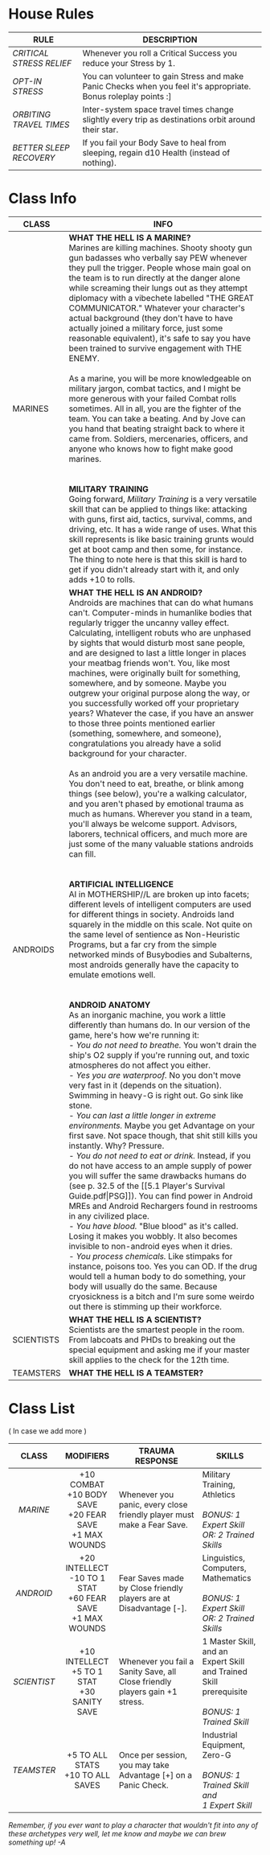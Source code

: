 
# **House Rules**

| **RULE**                     | **DESCRIPTION**                                                                                                 |
| ---------------------------- | --------------------------------------------------------------------------------------------------------------- |
| *CRITICAL STRESS RELIEF*     | Whenever you roll a Critical Success you reduce your Stress by 1.                                               |
| *OPT-IN STRESS*              | You can volunteer to gain Stress and make Panic Checks when you feel it's appropriate. Bonus roleplay points :] |
| *ORBITING TRAVEL TIMES*      | Inter-system space travel times change slightly every trip as destinations orbit around their star.             |
| *BETTER SLEEP RECOVERY*      | If you fail your Body Save to heal from sleeping, regain d10 Health (instead of nothing).                       |

# **Class Info**

| **CLASS**  | **INFO**                                                                                                                                                                                                                                                                                                                                                                                                                                                                                                                                                                                                                                                                                                                                                                                                                                                                                                                                                                                                                                                                                                                                                                                                                                                                                                                                                                                                                                                                                                                                                                                                                                                                                                                                                                                                                                                                                                                                                                                                                                                                                                                                                                                                                                                                                                                                                                                                                                                                                                                                                                                                                                                                                                                                                                                                                                                                                                                                                                                                                                   |
| ---------- | ------------------------------------------------------------------------------------------------------------------------------------------------------------------------------------------------------------------------------------------------------------------------------------------------------------------------------------------------------------------------------------------------------------------------------------------------------------------------------------------------------------------------------------------------------------------------------------------------------------------------------------------------------------------------------------------------------------------------------------------------------------------------------------------------------------------------------------------------------------------------------------------------------------------------------------------------------------------------------------------------------------------------------------------------------------------------------------------------------------------------------------------------------------------------------------------------------------------------------------------------------------------------------------------------------------------------------------------------------------------------------------------------------------------------------------------------------------------------------------------------------------------------------------------------------------------------------------------------------------------------------------------------------------------------------------------------------------------------------------------------------------------------------------------------------------------------------------------------------------------------------------------------------------------------------------------------------------------------------------------------------------------------------------------------------------------------------------------------------------------------------------------------------------------------------------------------------------------------------------------------------------------------------------------------------------------------------------------------------------------------------------------------------------------------------------------------------------------------------------------------------------------------------------------------------------------------------------------------------------------------------------------------------------------------------------------------------------------------------------------------------------------------------------------------------------------------------------------------------------------------------------------------------------------------------------------------------------------------------------------------------------------------------------------ |
| MARINES    | **WHAT THE HELL IS A MARINE?**<br>Marines are killing machines. Shooty shooty gun gun badasses who verbally say PEW whenever they pull the trigger. People whose main goal on the team is to run directly at the danger alone while screaming their lungs out as they attempt diplomacy with a vibechete labelled "THE GREAT COMMUNICATOR." Whatever your character's actual background (they don't have to have actually joined a military force, just some reasonable equivalent), it's safe to say you have been trained to survive engagement with THE ENEMY.<br><br>As a marine, you will be more knowledgeable on military jargon, combat tactics, and I might be more generous with your failed Combat rolls sometimes. All in all, you are the fighter of the team. You can take a beating. And by Jove can you hand that beating straight back to where it came from. Soldiers, mercenaries, officers, and anyone who knows how to fight make good marines.<br><br><br>**MILITARY TRAINING**<br>Going forward, *Military Training* is a very versatile skill that can be applied to things like: attacking with guns, first aid, tactics, survival, comms, and driving, etc. It has a wide range of uses. What this skill represents is like basic training grunts would get at boot camp and then some, for instance. The thing to note here is that this skill is hard to get if you didn't already start with it, and only adds +10 to rolls.                                                                                                                                                                                                                                                                                                                                                                                                                                                                                                                                                                                                                                                                                                                                                                                                                                                                                                                                                                                                                                                                                                                                                                                                                                                                                                                                                                                                                                                                                                                                                                                  |
| ANDROIDS   | **WHAT THE HELL IS AN ANDROID?**<br>Androids are machines that can do what humans can't. Computer-minds in humanlike bodies that regularly trigger the uncanny valley effect. Calculating, intelligent robuts who are unphased by sights that would disturb most sane people, and are designed to last a little longer in places your meatbag friends won't. You, like most machines, were originally built for something, somewhere, and by someone. Maybe you outgrew your original purpose along the way, or you successfully worked off your proprietary years? Whatever the case, if you have an answer to those three points mentioned earlier (something, somewhere, and someone), congratulations you already have a solid background for your character.<br><br>As an android you are a very versatile machine. You don't need to eat, breathe, or blink among things (see below), you're a walking calculator, and you aren't phased by emotional trauma as much as humans. Wherever you stand in a team, you'll always be welcome support. Advisors, laborers, technical officers, and much more are just some of the many valuable stations androids can fill.<br><br><br>**ARTIFICIAL INTELLIGENCE**<br>AI in MOTHERSHIP//L are broken up into facets; different levels of intelligent computers are used for different things in society. Androids land squarely in the middle on this scale. Not quite on the same level of sentience as Non-Heuristic Programs, but a far cry from the simple networked minds of Busybodies and Subalterns, most androids generally have the capacity to emulate emotions well.<br><br><br>**ANDROID ANATOMY**<br>As an inorganic machine, you work a little differently than humans do. In our version of the game, here's how we're running it:<br>- *You do not need to breathe.* You won't drain the ship's O2 supply if you're running out, and toxic atmospheres do not affect you either.<br>- *Yes you are waterproof.* No you don't move very fast in it (depends on the situation). Swimming in heavy-G is right out. Go sink like stone.<br>- *You can last a little longer in extreme environments.* Maybe you get Advantage on your first save. Not space though, that shit still kills you instantly. Why? Pressure.<br>- *You do not need to eat or drink.* Instead, if you do not have access to an ample supply of power you will suffer the same drawbacks humans do (see p. 32.5 of the [[5.1 Player's Survival Guide.pdf\|PSG]]). You can find power in Android MREs and Android Rechargers found in restrooms in any civilized place.<br>- *You have blood.* "Blue blood" as it's called. Losing it makes you wobbly. It also becomes invisible to non-android eyes when it dries.<br>- *You process chemicals.* Like stimpaks for instance, poisons too. Yes you can OD. If the drug would tell a human body to do something, your body will usually do the same. Because cryosickness is a bitch and I'm sure some weirdo out there is stimming up their workforce. |
| SCIENTISTS | **WHAT THE HELL IS A SCIENTIST?**<br>Scientists are the smartest people in the room. From labcoats and PHDs to breaking out the special equipment and asking me if your master skill applies to the check for the 12th time.<br>                                                                                                                                                                                                                                                                                                                                                                                                                                                                                                                                                                                                                                                                                                                                                                                                                                                                                                                                                                                                                                                                                                                                                                                                                                                                                                                                                                                                                                                                                                                                                                                                                                                                                                                                                                                                                                                                                                                                                                                                                                                                                                                                                                                                                                                                                                                                                                                                                                                                                                                                                                                                                                                                                                                                                                                                           |
| TEAMSTERS  | **WHAT THE HELL IS A TEAMSTER?**<br>                                                                                                                                                                                                                                                                                                                                                                                                                                                                                                                                                                                                                                                                                                                                                                                                                                                                                                                                                                                                                                                                                                                                                                                                                                                                                                                                                                                                                                                                                                                                                                                                                                                                                                                                                                                                                                                                                                                                                                                                                                                                                                                                                                                                                                                                                                                                                                                                                                                                                                                                                                                                                                                                                                                                                                                                                                                                                                                                                                                                       |

# **Class List**
( In case we add more )

|  **CLASS**  |                          **MODIFIERS**                           | **TRAUMA RESPONSE**                                                         | **SKILLS**                                                                                               |
| :---------: | :--------------------------------------------------------------: | --------------------------------------------------------------------------- | -------------------------------------------------------------------------------------------------------- |
|  *MARINE*   |  +10 COMBAT<br>+10 BODY SAVE<br>+20 FEAR SAVE<br>+1 MAX WOUNDS   | Whenever you panic, every close friendly player must make a Fear Save.      | Military Training, Athletics<br><br>*BONUS: 1 Expert Skill*<br>*OR: 2 Trained Skills*                    |
|  *ANDROID*  | +20 INTELLECT<br>-10 TO 1 STAT<br>+60 FEAR SAVE<br>+1 MAX WOUNDS | Fear Saves made by Close friendly players are at Disadvantage [-].          | Linguistics, Computers,<br>Mathematics<br><br>*BONUS: 1 Expert Skill*<br>*OR: 2 Trained Skills*          |
| *SCIENTIST* |         +10 INTELLECT<br>+5 TO 1 STAT<br>+30 SANITY SAVE         | Whenever you fail a Sanity Save, all Close friendly players gain +1 stress. | 1 Master Skill, and an<br>Expert Skill and Trained Skill<br>prerequisite<br><br>*BONUS: 1 Trained Skill* |
| *TEAMSTER*  |               +5 TO ALL STATS<br>+10 TO ALL SAVES                | Once per session, you may take Advantage [+] on a Panic Check.              | Industrial Equipment, Zero-G<br><br>*BONUS: 1 Trained Skill and<br>1 Expert Skill*                       |
*Remember, if you ever want to play a character that wouldn't fit into any of these archetypes very well, let me know and maybe we can brew something up!
-A*
